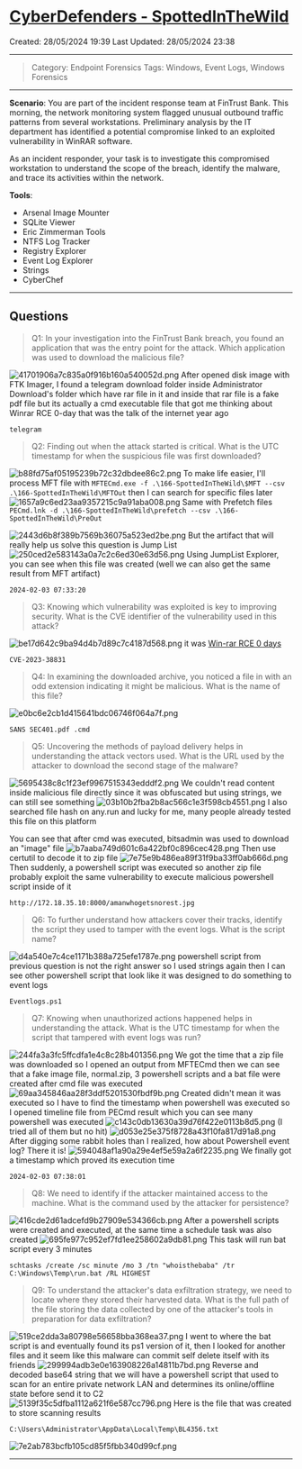 # [CyberDefenders - SpottedInTheWild](https://cyberdefenders.org/blueteam-ctf-challenges/spottedinthewild/)
Created: 28/05/2024 19:39
Last Updated: 28/05/2024 23:38
* * *
>Category: Endpoint Forensics
>Tags: Windows, Event Logs, Windows Forensics
* * *
**Scenario**:
You are part of the incident response team at FinTrust Bank. This morning, the network monitoring system flagged unusual outbound traffic patterns from several workstations. Preliminary analysis by the IT department has identified a potential compromise linked to an exploited vulnerability in WinRAR software.

As an incident responder, your task is to investigate this compromised workstation to understand the scope of the breach, identify the malware, and trace its activities within the network.

**Tools**:
- Arsenal Image Mounter
- SQLite Viewer
- Eric Zimmerman Tools
- NTFS Log Tracker
- Registry Explorer
- Event Log Explorer
- Strings
- CyberChef
* * *
## Questions
> Q1: In your investigation into the FinTrust Bank breach, you found an application that was the entry point for the attack. Which application was used to download the malicious file?

![41701906a7c835a0f916b160a540052d.png](../../_resources/41701906a7c835a0f916b160a540052d.png)
After opened disk image with FTK Imager, I found a telegram download folder inside Administrator Download's folder which have rar file in it and inside that rar file is a fake pdf file but its actually a cmd executable file that got me thinking about Winrar RCE 0-day that was the talk of the internet year ago
```
telegram
```

> Q2: Finding out when the attack started is critical. What is the UTC timestamp for when the suspicious file was first downloaded?

![b88fd75af05195239b72c32dbdee86c2.png](../../_resources/b88fd75af05195239b72c32dbdee86c2.png)
To make life easier, I'll process MFT file with `MFTECmd.exe -f .\166-SpottedInTheWild\$MFT --csv .\166-SpottedInTheWild\MFTOut` then I can search for specific files later
![1657a9c6ed23aa9357215c9a91aba008.png](../../_resources/1657a9c6ed23aa9357215c9a91aba008.png)
Same with Prefetch files `PECmd.lnk -d .\166-SpottedInTheWild\prefetch --csv .\166-SpottedInTheWild\PreOut`

![2443d6b8f389b7569b36075a523ed2be.png](../../_resources/2443d6b8f389b7569b36075a523ed2be.png)
But the artifact that will really help us solve this question is Jump List
![250ced2e583143a0a7c2c6ed30e63d56.png](../../_resources/250ced2e583143a0a7c2c6ed30e63d56.png)
Using JumpList Explorer, you can see when this file was created (well we can also get the same result from MFT artifact)
```
2024-02-03 07:33:20
```

> Q3: Knowing which vulnerability was exploited is key to improving security. What is the CVE identifier of the vulnerability used in this attack?

![be17d642c9ba94d4b7d89c7c4187d568.png](../../_resources/be17d642c9ba94d4b7d89c7c4187d568.png)
it was [Win-rar RCE 0 days](https://www.mcafee.com/blogs/other-blogs/mcafee-labs/exploring-winrar-vulnerability-cve-2023-38831/) 
```
CVE-2023-38831
```

> Q4: In examining the downloaded archive, you noticed a file in with an odd extension indicating it might be malicious. What is the name of this file?

![e0bc6e2cb1d415641bdc06746f064a7f.png](../../_resources/e0bc6e2cb1d415641bdc06746f064a7f.png)
```
SANS SEC401.pdf .cmd
```

> Q5: Uncovering the methods of payload delivery helps in understanding the attack vectors used. What is the URL used by the attacker to download the second stage of the malware?

![5695438c8c1f23ef9967515343edddf2.png](../../_resources/5695438c8c1f23ef9967515343edddf2.png)
We couldn't read content inside malicious file directly since it was obfuscated but using strings, we can still see something 
![03b10b2fba2b8ac566c1e3f598cb4551.png](../../_resources/03b10b2fba2b8ac566c1e3f598cb4551.png)
I also searched file hash on any.run and lucky for me, many people already tested this file on this platform 

You can see that after cmd was executed, bitsadmin was used to download an "image" file
![b7aaba749d601c6a422bf0c896cec428.png](../../_resources/b7aaba749d601c6a422bf0c896cec428.png)
Then use certutil to decode it to zip file
![7e75e9b486ea89f31f9ba33ff0ab666d.png](../../_resources/7e75e9b486ea89f31f9ba33ff0ab666d.png)
Then suddenly, a powershell script was executed so another zip file probably exploit the same vulnerability to execute malicious powershell script inside of it
```
http://172.18.35.10:8000/amanwhogetsnorest.jpg
```

> Q6: To further understand how attackers cover their tracks, identify the script they used to tamper with the event logs. What is the script name?

![d4a540e7c4ce1171b388a725efe1787e.png](../../_resources/d4a540e7c4ce1171b388a725efe1787e.png)
powershell script from previous question is not the right answer so I used strings again then I can see other powershell script that look like it was designed to do something to event logs
```
Eventlogs.ps1
```

> Q7: Knowing when unauthorized actions happened helps in understanding the attack. What is the UTC timestamp for when the script that tampered with event logs was run?

![244fa3a3fc5ffcdfa1e4c8c28b401356.png](../../_resources/244fa3a3fc5ffcdfa1e4c8c28b401356.png)
We got the time that a zip file was downloaded so I opened an output from MFTECmd then we can see that a fake image file, normal.zip, 3 powershell scripts and a bat file were created after cmd file was executed 
![69aa345846aa28f3ddf5201530fbdf9b.png](../../_resources/69aa345846aa28f3ddf5201530fbdf9b.png)
Created didn't mean it was executed so I have to find the timestamp when powershell was executed so I opened timeline file from PECmd result which you can see many powershell was executed 
![c143c0db13630a39d76f422e0113b8d5.png](../../_resources/c143c0db13630a39d76f422e0113b8d5.png)
(I tried all of them but no hit)
![d053e25e375f8728a43f10fa817d91a8.png](../../_resources/d053e25e375f8728a43f10fa817d91a8.png)
After digging some rabbit holes than I realized, how about Powershell event log?
There it is!
![594048af1a90a29e4ef5e59a2a6f2235.png](../../_resources/594048af1a90a29e4ef5e59a2a6f2235.png)
We finally got a timestamp which proved its execution time
```
2024-02-03 07:38:01
```

> Q8: We need to identify if the attacker maintained access to the machine. What is the command used by the attacker for persistence?

![416cde2d61adcefd9b27909e534366cb.png](../../_resources/416cde2d61adcefd9b27909e534366cb.png)
After a powershell scripts were created and executed, at the same time a schedule task was also created
![695fe977c952ef7fd1ee258602a9db81.png](../../_resources/695fe977c952ef7fd1ee258602a9db81.png)
This task will run bat script every 3 minutes
```
schtasks /create /sc minute /mo 3 /tn "whoisthebaba" /tr C:\Windows\Temp\run.bat /RL HIGHEST
```

> Q9: To understand the attacker's data exfiltration strategy, we need to locate where they stored their harvested data. What is the full path of the file storing the data collected by one of the attacker's tools in preparation for data exfiltration?

![519ce2dda3a80798e56658bba368ea37.png](../../_resources/519ce2dda3a80798e56658bba368ea37.png)
I went to where the bat script is and eventually found its ps1 version of it, then I looked for another files and it seem like this malware can commit self delete itself with its friends
![299994adb3e0e163908226a14811b7bd.png](../../_resources/299994adb3e0e163908226a14811b7bd.png)
Reverse and decoded base64 string that we will have a powershell script that used to scan for an entire private network LAN and determines its online/offline state before send it to C2  
![5139f35c5dfba1112a621f6e587cc796.png](../../_resources/5139f35c5dfba1112a621f6e587cc796.png)
Here is the file that was created to store scanning results
```
C:\Users\Administrator\AppData\Local\Temp\BL4356.txt
```

![7e2ab783bcfb105cd85f5fbb340d99cf.png](../../_resources/7e2ab783bcfb105cd85f5fbb340d99cf.png)
* * *
